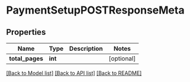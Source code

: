 # PaymentSetupPOSTResponseMeta

## Properties
Name | Type | Description | Notes
------------ | ------------- | ------------- | -------------
**total_pages** | **int** |  | [optional] 

[[Back to Model list]](../README.md#documentation-for-models) [[Back to API list]](../README.md#documentation-for-api-endpoints) [[Back to README]](../README.md)


